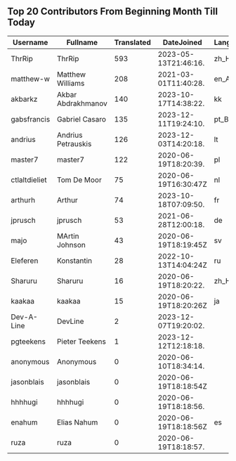 ## Top 20 Contributors From Beginning Month Till Today ##
|Username|Fullname|Translated|DateJoined|Language|
|--------|--------|----------|----------|-------|
|ThrRip|ThrRip|593|2023-05-13T21:46:16.|zh_Hans|
|matthew-w|Matthew Williams|208|2021-03-01T11:40:28.|en_AU|
|akbarkz|Akbar Abdrakhmanov|140|2023-10-17T14:38:22.|kk|
|gabsfrancis|Gabriel Casaro|135|2023-12-11T19:24:10.|pt_BR|
|andrius|Andrius Petrauskis|126|2023-12-03T14:20:18.|lt|
|master7|master7|122|2020-06-19T18:20:39.|pl|
|ctlaltdieliet|Tom De Moor|75|2020-06-19T16:30:47Z|nl|
|arthurh|Arthur|74|2023-10-18T07:09:50.|fr|
|jprusch|jprusch|53|2021-06-28T12:00:18.|de|
|majo|MArtin Johnson|43|2020-06-19T18:19:45Z|sv|
|Eleferen|Konstantin|28|2022-10-13T14:04:24Z|ru|
|Sharuru|Sharuru|16|2020-06-19T18:20:22.|zh_Hans|
|kaakaa|kaakaa|15|2020-06-19T18:20:26Z|ja|
|Dev-A-Line|DevLine|2|2023-12-07T19:20:02.||
|pgteekens|Pieter Teekens|1|2023-12-12T12:18:18.||
|anonymous|Anonymous|0|2020-06-10T18:34:14.||
|jasonblais|jasonblais|0|2020-06-19T18:18:54Z||
|hhhhugi|hhhhugi|0|2020-06-19T18:18:56.||
|enahum|Elias  Nahum|0|2020-06-19T18:18:56Z|es|
|ruza|ruza|0|2020-06-19T18:18:57.||

